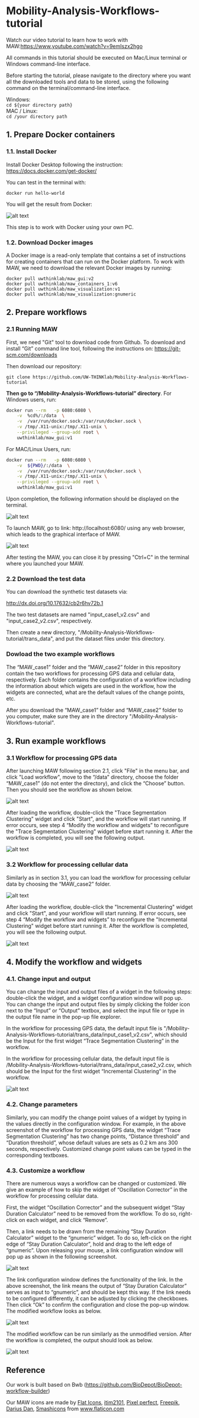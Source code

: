 # Mobility-Analysis-Workflows-tutorial
Watch our video tutorial to learn how to work with MAW:https://www.youtube.com/watch?v=9emIszx2hgo

All commands in this tutorial should be executed on Mac/Linux terminal or Windows command-line interface. 

Before starting the tutorial, please navigate to the directory where you want all the downloaded tools and data to be stored, using the following command on the terminal/command-line interface.

Windows:\
`cd ${your directory path}` \
MAC / Linux: \
`cd /your directory path`

## 1. Prepare Docker containers
### 1.1. Install Docker
Install Docker Desktop following the instruction: https://docs.docker.com/get-docker/ 

You can test in the terminal with: 

`docker run hello-world`  

You will get the result from Docker: 

![alt text](https://github.com/UW-THINKlab/Mobility-Analysis-Workflows-tutorial/blob/master/figures/Docker%20group%20result.png)

This step is to work with Docker using your own PC.
### 1.2. Download Docker images 
A Docker image is a read-only template that contains a set of instructions for creating containers that can run on the Docker platform.
To work with MAW, we need to download the relevant Docker images by running: 
```
docker pull uwthinklab/maw_gui:v2
docker pull uwthinklab/maw_containers_1:v6
docker pull uwthinklab/maw_visualization:v1
docker pull uwthinklab/maw_visualization:gnumeric
```
## 2. Prepare workflows
### 2.1 Running MAW
First, we need "Git" tool to download code from Github. To download and install “Git” command line tool, following the instructions on: https://git-scm.com/downloads 

Then download our repository: 

`git clone https://github.com/UW-THINKlab/Mobility-Analysis-Workflows-tutorial`

**Then go to “/Mobility-Analysis-Workflows-tutorial” directory**. For Windows users, run:
```bash 
docker run --rm   -p 6080:6080 \
    -v  %cd%/:/data  \
    -v  /var/run/docker.sock:/var/run/docker.sock \
    -v /tmp/.X11-unix:/tmp/.X11-unix \
    --privileged --group-add root \
    uwthinklab/maw_gui:v1
```
For MAC/Linux Users, run:
```bash 
docker run --rm   -p 6080:6080 \
    -v  ${PWD}/:/data  \
    -v  /var/run/docker.sock:/var/run/docker.sock \
    -v /tmp/.X11-unix:/tmp/.X11-unix \
    --privileged --group-add root \
    uwthinklab/maw_gui:v1
```
Upon completion, the following information should be displayed on the terminal.

![alt text](https://github.com/UW-THINKlab/Mobility-Analysis-Workflows-tutorial/blob/master/figures/BWB%20start.png)

To launch MAW, go to link: http://localhost:6080/ using any web browser, which leads to the graphical interface of MAW.

![alt text](https://github.com/UW-THINKlab/Mobility-Analysis-Workflows-tutorial/blob/master/figures/MAW.png)

After testing the MAW, you can close it by pressing "Ctrl+C" in the terminal where you launched your MAW.

### 2.2 Download the test data 
You can download the synthetic test datasets via: 

http://dx.doi.org/10.17632/cb2r6hv72b.1

The two test datasets are named "input_case1_v2.csv" and "input_case2_v2.csv", respectively.

Then create a new directory, "/Mobility-Analysis-Workflows-tutorial/trans_data", and put the dataset files under this directory. 

### Dowload the two example workflows
The “MAW_case1” folder and the “MAW_case2” folder in this repository contain the two workflows for processing GPS data and cellular data, respectively. Each folder contains the configuration of a workflow including the information about which wigets are used in the workflow, how the widgets are connected, what are the default values of the change points, etc.

After you download the “MAW_case1” folder and “MAW_case2” folder to you computer, make sure they are in the directory "/Mobility-Analysis-Workflows-tutorial". 

## 3. Run example workflows
### 3.1 Workflow for processing GPS data
After launching MAW following section 2.1, click "File" in the menu bar, and click "Load workflow", move to the “/data” directory, choose the folder “MAW_case1” (do not enter the directory), and click the “Choose” button.
Then you should see the workflow as shown below.

![alt text](https://github.com/UW-THINKlab/Mobility-Analysis-Workflows-tutorial/blob/449c6b3c926e3bdf764adf473317c7223a645052/figures/workflow%206.png)

After loading the workflow, double-click the "Trace Segmentation Clustering" widget and click "Start", and the workflow will start running. If error occurs, see step 4 “Modify the workflow and widgets” to reconfigure the "Trace Segmentation Clustering" widget before start running it. After the workflow is completed, you will see the following output.

![alt text](https://github.com/UW-THINKlab/Mobility-Analysis-Workflows-tutorial/blob/master/figures/Case%201%20result.png)

### 3.2 Workflow for processing cellular data
Similarly as in section 3.1, you can load the workflow for processing cellular data by choosing the “MAW_case2” folder. 

![alt text](https://github.com/UW-THINKlab/Mobility-Analysis-Workflows-tutorial/blob/master/figures/Case%202.png)

After loading the workflow, double-click the "Incremental Clustering" widget and click "Start", and your workflow will start running. If error occurs, see step 4 “Modify the workflow and widgets” to reconfigure the "Incremental Clustering" widget before start running it. After the workflow is completed, you will see the following output.

![alt text](https://github.com/UW-THINKlab/Mobility-Analysis-Workflows-tutorial/blob/master/figures/Case%202%20result.png)

## 4. Modify the workflow and widgets
### 4.1. Change input and output 
You can change the input and output files of a widget in the following steps: double-click the widget, and a widget configuration window will pop up. You can change the input and output files by simply clicking the folder icon next to the “Input” or “Output” textbox, and select the input file or type in the output file name in the pop-up file explorer.

In the workflow for processing GPS data, the default input file is "/Mobility-Analysis-Workflows-tutorial/trans_data/input_case1_v2.csv", which should be the Input for the first widget “Trace Segmentation Clustering” in the workflow.

In the workflow for processing cellular data, the default input file is /Mobility-Analysis-Workflows-tutorial/trans_data/input_case2_v2.csv, which should be the Input for the first widget “Incremental Clustering” in the workflow.

![alt text](https://github.com/UW-THINKlab/Mobility-Analysis-Workflows-tutorial/blob/master/figures/Change%20Param%20case%201.png)

### 4.2. Change parameters
Similarly, you can modify the change point values of a widget by typing in the values directly in the configuration window. For example, in the above screenshot of the workflow for processing GPS data, the widget “Trace Segmentation Clustering” has two change points, “Distance threshold” and “Duration threshold”, whose default values are sets as 0.2 km ans 300 seconds, respectively. Customized change point values can be typed in the corresponding textboxes.

### 4.3. Customize a workflow
There are numerous ways a workflow can be changed or customized. We give an example of how to skip the widget of “Oscillation Corrector” in the workflow for processing cellular data. 

First, the widget “Oscillation Corrector” and the subsequent widget “Stay Duration Calculator” need to be removed from the workflow. To do so, right-click on each widget, and click “Remove”. 

Then, a link needs to be drawn from the remaining “Stay Duration Calculator” widget to the “gnumeric” widget. To do so, left-click on the right edge of  “Stay Duration Calculator”, hold and drag to the left edge of “gnumeric”. Upon releasing your mouse, a link configuration window will pop up as shown in the following screenshot.

![alt text](https://github.com/UW-THINKlab/Mobility-Analysis-Workflows-tutorial/blob/master/figures/Add%20Link.png)

The link configuration window defines the functionality of the link. In the above screenshot, the link means the output of  “Stay Duration Calculator” serves as input to “gnumeric”, and should be kept this way. If the link needs to be configured differently, it can be adjusted by clicking the checkboxes. Then click “Ok” to confirm the configuration and close the pop-up window. The modified workflow looks as below.

![alt text](https://github.com/UW-THINKlab/Mobility-Analysis-Workflows-tutorial/blob/master/figures/Delete%20widget.png)

The modified workflow can be run similarly as the unmodified version. After the workflow is completed, the output should look as below.

![alt text](https://github.com/UW-THINKlab/Mobility-Analysis-Workflows-tutorial/blob/master/figures/Case%202%20result.png)

## Reference
Our work is built based on Bwb (https://github.com/BioDepot/BioDepot-workflow-builder)

Our MAW icons are made by <a href="https://www.flaticon.com/authors/flat-icons" title="Flat Icons">Flat Icons</a>, <a href="https://www.flaticon.com/authors/itim2101" title="itim2101">itim2101</a>, <a href="https://www.flaticon.com/authors/pixel-perfect" title="Pixel perfect">Pixel perfect</a>, <a href="https://www.flaticon.com/authors/freepik" title="Freepik">Freepik</a>, <a href="https://www.flaticon.com/authors/darius-dan" title="Darius Dan">Darius Dan</a>, <a href="https://www.flaticon.com/authors/smashicons" title="Smashicons">Smashicons</a> from <a href="https://www.flaticon.com/" title="Flaticon"> www.flaticon.com</a> 


